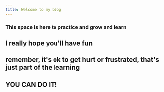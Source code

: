 ```yaml
---
title: Welcome to my blog
---
```


### This space is here to practice and grow and learn
## I really hope you'll have fun
## remember, it's ok to get hurt or frustrated, that's just part of the learning
## YOU CAN DO IT!